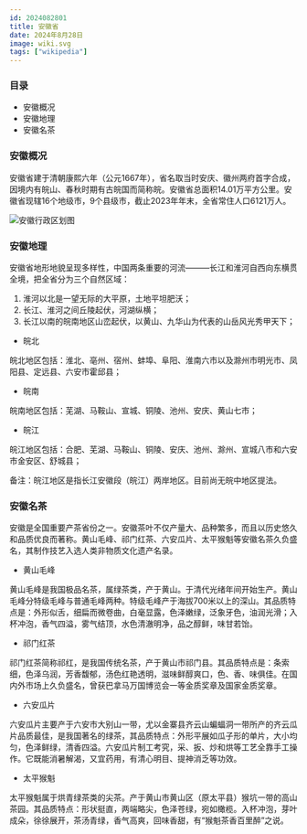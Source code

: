 ```yaml
---
id: 2024082801
title: 安徽省
date: 2024年8月28日
image: wiki.svg
tags: ["wikipedia"]
---
```



### 目录

 - 安徽概况
 - 安徽地理
 - 安徽名茶


### 安徽概况

安徽省建于清朝康熙六年（公元1667年），省名取当时安庆、徽州两府首字合成，因境内有皖山、春秋时期有古皖国而简称皖。安徽省总面积14.01万平方公里。安徽省现辖16个地级市，9个县级市，截止2023年年末，全省常住人口6121万人。

![安徽行政区划图](https://loongzxl.com/blogs/20240828安徽省地图.jpg)


### 安徽地理

安徽省地形地貌呈现多样性，中国两条重要的河流———长江和淮河自西向东横贯全境，把全省分为三个自然区域：

1. 淮河以北是一望无际的大平原，土地平坦肥沃；
2. 长江、淮河之间丘陵起伏，河湖纵横；
3. 长江以南的皖南地区山峦起伏，以黄山、九华山为代表的山岳风光秀甲天下；

- 皖北

皖北地区包括：淮北、亳州、宿州、蚌埠、阜阳、淮南六市以及滁州市明光市、凤阳县、定远县、六安市霍邱县；

- 皖南

皖南地区包括：芜湖、马鞍山、宣城、铜陵、池州、安庆、黄山七市；

- 皖江

皖江地区包括：合肥、芜湖、马鞍山、铜陵、安庆、池州、滁州、宣城八市和六安市金安区、舒城县；

备注：皖江地区是指长江安徽段（皖江）两岸地区。目前尚无皖中地区提法。

### 安徽名茶

安徽是全国重要产茶省份之一。安徽茶叶不仅产量大、品种繁多，而且以历史悠久和品质优良而著称。黄山毛峰、祁门红茶、六安瓜片、太平猴魁等安徽名茶久负盛名，其制作技艺入选人类非物质文化遗产名录。

- 黄山毛峰

黄山毛峰是我国极品名茶，属绿茶类，产于黄山。于清代光绪年间开始生产。黄山毛峰分特级毛峰与普通毛峰两种。特级毛峰产于海拔700米以上的深山。其品质特点是：外形似舌，细扁而微卷曲，白毫显露，色泽嫩绿，泛象牙色，油润光滑；入杯冲泡，香气四溢，雾气结顶，水色清澈明净，品之醇鲜，味甘若饴。

- 祁门红茶

祁门红茶简称祁红，是我国传统名茶，产于黄山市祁门县。其品质特点是：条索细，色泽乌润，芳香馥郁，汤色红艳透明，滋味鲜醇爽口，色、香、味俱佳。在国内外市场上久负盛名，曾获巴拿马万国博览会一等金质奖章及国家金质奖章。

- 六安瓜片

六安瓜片主要产于六安市大别山一带，尤以金寨县齐云山蝙蝠洞一带所产的齐云瓜片品质最佳，是我国著名的绿茶，其品质特点：外形平展如瓜子形的单片，大小均匀，色泽鲜绿，清香四溢。六安瓜片制工考究，采、扳、炒和烘等工艺全靠手工操作。它既能消暑解渴，又宜药用，有清心明目、提神消乏等功效。


- 太平猴魁

太平猴魁属于烘青绿茶类的尖茶。产于黄山市黄山区（原太平县）猴坑一带的高山茶园。其品质特点：形状挺直，两端略尖，色泽苍绿，宛如橄榄。入杯冲泡，芽叶成朵，徐徐展开，茶汤青绿，香气高爽，回味香甜，有“猴魁茶香百里醉”之说。


